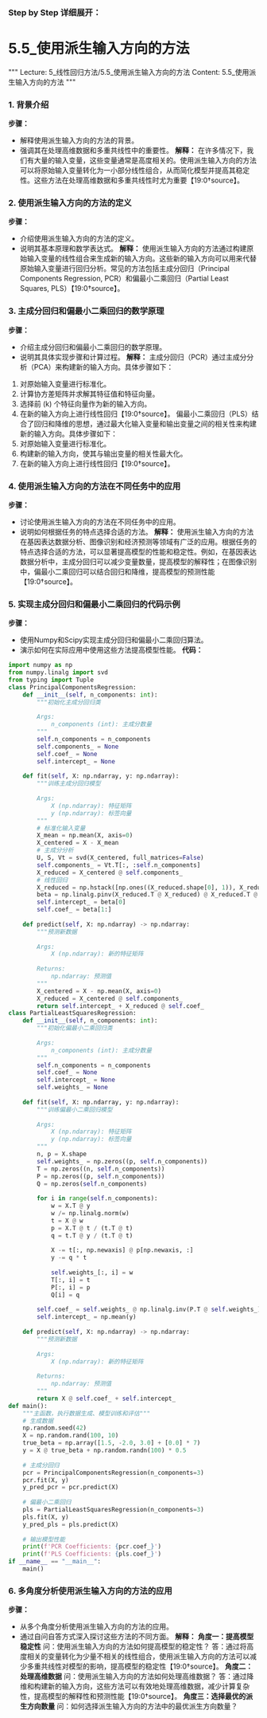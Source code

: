 ### Step by Step 详细展开：
# 5.5_使用派生输入方向的方法
"""
Lecture: 5_线性回归方法/5.5_使用派生输入方向的方法
Content: 5.5_使用派生输入方向的方法
"""
### 1. 背景介绍
**步骤：**
- 解释使用派生输入方向的方法的背景。
- 强调其在处理高维数据和多重共线性中的重要性。
**解释：**
在许多情况下，我们有大量的输入变量，这些变量通常是高度相关的。使用派生输入方向的方法可以将原始输入变量转化为一小部分线性组合，从而简化模型并提高其稳定性。这些方法在处理高维数据和多重共线性时尤为重要【19:0†source】。
### 2. 使用派生输入方向的方法的定义
**步骤：**
- 介绍使用派生输入方向的方法的定义。
- 说明其基本原理和数学表达式。
**解释：**
使用派生输入方向的方法通过构建原始输入变量的线性组合来生成新的输入方向。这些新的输入方向可以用来代替原始输入变量进行回归分析。常见的方法包括主成分回归（Principal Components Regression, PCR）和偏最小二乘回归（Partial Least Squares, PLS）【19:0†source】。
### 3. 主成分回归和偏最小二乘回归的数学原理
**步骤：**
- 介绍主成分回归和偏最小二乘回归的数学原理。
- 说明其具体实现步骤和计算过程。
**解释：**
主成分回归（PCR）通过主成分分析（PCA）来构建新的输入方向。具体步骤如下：
1. 对原始输入变量进行标准化。
2. 计算协方差矩阵并求解其特征值和特征向量。
3. 选择前 \(k\) 个特征向量作为新的输入方向。
4. 在新的输入方向上进行线性回归【19:0†source】。
偏最小二乘回归（PLS）结合了回归和降维的思想，通过最大化输入变量和输出变量之间的相关性来构建新的输入方向。具体步骤如下：
1. 对原始输入变量进行标准化。
2. 构建新的输入方向，使其与输出变量的相关性最大化。
3. 在新的输入方向上进行线性回归【19:0†source】。
### 4. 使用派生输入方向的方法在不同任务中的应用
**步骤：**
- 讨论使用派生输入方向的方法在不同任务中的应用。
- 说明如何根据任务的特点选择合适的方法。
**解释：**
使用派生输入方向的方法在基因表达数据分析、图像识别和经济预测等领域有广泛的应用。根据任务的特点选择合适的方法，可以显著提高模型的性能和稳定性。例如，在基因表达数据分析中，主成分回归可以减少变量数量，提高模型的解释性；在图像识别中，偏最小二乘回归可以结合回归和降维，提高模型的预测性能【19:0†source】。
### 5. 实现主成分回归和偏最小二乘回归的代码示例
**步骤：**
- 使用Numpy和Scipy实现主成分回归和偏最小二乘回归算法。
- 演示如何在实际应用中使用这些方法提高模型性能。
**代码：**
```python
import numpy as np
from numpy.linalg import svd
from typing import Tuple
class PrincipalComponentsRegression:
    def __init__(self, n_components: int):
        """初始化主成分回归类
        
        Args:
            n_components (int): 主成分数量
        """
        self.n_components = n_components
        self.components_ = None
        self.coef_ = None
        self.intercept_ = None
    
    def fit(self, X: np.ndarray, y: np.ndarray):
        """训练主成分回归模型
        
        Args:
            X (np.ndarray): 特征矩阵
            y (np.ndarray): 标签向量
        """
        # 标准化输入变量
        X_mean = np.mean(X, axis=0)
        X_centered = X - X_mean
        # 主成分分析
        U, S, Vt = svd(X_centered, full_matrices=False)
        self.components_ = Vt.T[:, :self.n_components]
        X_reduced = X_centered @ self.components_
        # 线性回归
        X_reduced = np.hstack([np.ones((X_reduced.shape[0], 1)), X_reduced])
        beta = np.linalg.pinv(X_reduced.T @ X_reduced) @ X_reduced.T @ y
        self.intercept_ = beta[0]
        self.coef_ = beta[1:]
    
    def predict(self, X: np.ndarray) -> np.ndarray:
        """预测新数据
        
        Args:
            X (np.ndarray): 新的特征矩阵
            
        Returns:
            np.ndarray: 预测值
        """
        X_centered = X - np.mean(X, axis=0)
        X_reduced = X_centered @ self.components_
        return self.intercept_ + X_reduced @ self.coef_
class PartialLeastSquaresRegression:
    def __init__(self, n_components: int):
        """初始化偏最小二乘回归类
        
        Args:
            n_components (int): 主成分数量
        """
        self.n_components = n_components
        self.coef_ = None
        self.intercept_ = None
        self.weights_ = None
    
    def fit(self, X: np.ndarray, y: np.ndarray):
        """训练偏最小二乘回归模型
        
        Args:
            X (np.ndarray): 特征矩阵
            y (np.ndarray): 标签向量
        """
        n, p = X.shape
        self.weights_ = np.zeros((p, self.n_components))
        T = np.zeros((n, self.n_components))
        P = np.zeros((p, self.n_components))
        Q = np.zeros(self.n_components)
        
        for i in range(self.n_components):
            w = X.T @ y
            w /= np.linalg.norm(w)
            t = X @ w
            p = X.T @ t / (t.T @ t)
            q = t.T @ y / (t.T @ t)
            
            X -= t[:, np.newaxis] @ p[np.newaxis, :]
            y -= q * t
            
            self.weights_[:, i] = w
            T[:, i] = t
            P[:, i] = p
            Q[i] = q
        
        self.coef_ = self.weights_ @ np.linalg.inv(P.T @ self.weights_) @ Q
        self.intercept_ = np.mean(y)
    
    def predict(self, X: np.ndarray) -> np.ndarray:
        """预测新数据
        
        Args:
            X (np.ndarray): 新的特征矩阵
            
        Returns:
            np.ndarray: 预测值
        """
        return X @ self.coef_ + self.intercept_
def main():
    """主函数，执行数据生成、模型训练和评估"""
    # 生成数据
    np.random.seed(42)
    X = np.random.rand(100, 10)
    true_beta = np.array([1.5, -2.0, 3.0] + [0.0] * 7)
    y = X @ true_beta + np.random.randn(100) * 0.5
    
    # 主成分回归
    pcr = PrincipalComponentsRegression(n_components=3)
    pcr.fit(X, y)
    y_pred_pcr = pcr.predict(X)
    
    # 偏最小二乘回归
    pls = PartialLeastSquaresRegression(n_components=3)
    pls.fit(X, y)
    y_pred_pls = pls.predict(X)
    
    # 输出模型性能
    print(f'PCR Coefficients: {pcr.coef_}')
    print(f'PLS Coefficients: {pls.coef_}')
if __name__ == "__main__":
    main()
```
### 6. 多角度分析使用派生输入方向的方法的应用
**步骤：**
- 从多个角度分析使用派生输入方向的方法的应用。
- 通过自问自答方式深入探讨这些方法的不同方面。
**解释：**
**角度一：提高模型稳定性**
问：使用派生输入方向的方法如何提高模型的稳定性？
答：通过将高度相关的变量转化为少量不相关的线性组合，使用派生输入方向的方法可以减少多重共线性对模型的影响，提高模型的稳定性【19:0†source】。
**角度二：处理高维数据**
问：使用派生输入方向的方法如何处理高维数据？
答：通过降维和构建新的输入方向，这些方法可以有效地处理高维数据，减少计算复杂性，提高模型的解释性和预测性能【19:0†source】。
**角度三：选择最优的派生方向数量**
问：如何选择派生输入方向的方法中的最优派生方向数量？
